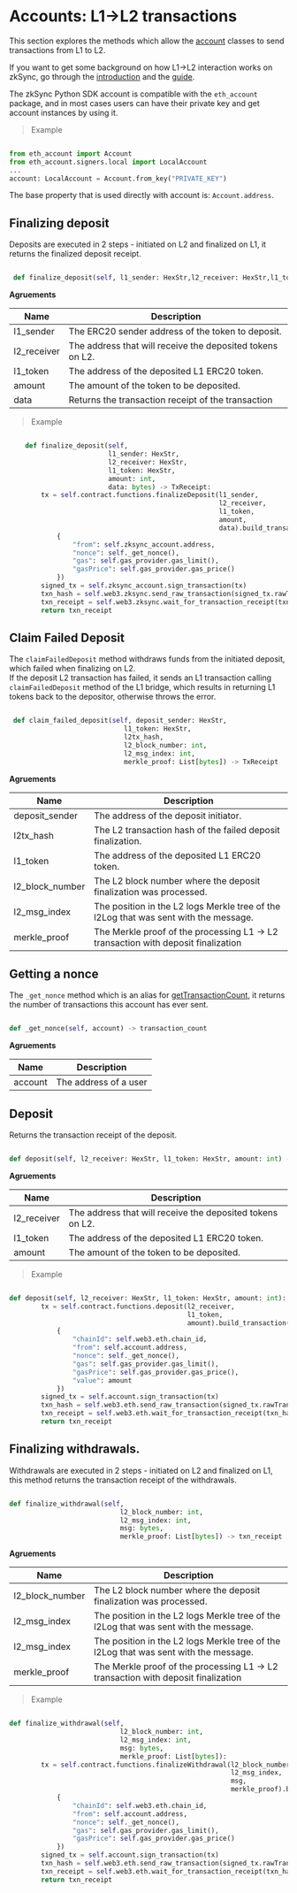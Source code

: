 # Accounts: L1->L2 transactions

This section explores the methods which allow the [account](./accounts.md) classes to send transactions from L1 to L2.

If you want to get some background on how L1->L2 interaction works on zkSync, go through the [introduction](../../dev/developer-guides/bridging/l1-l2-interop.md) and the [guide](../dev/../../dev/developer-guides/bridging/l1-l2.md).

The zkSync Python SDK account is compatible with the `eth_account` package, and in most cases users can have their private key and get account instances by using it.

> Example

```python

from eth_account import Account
from eth_account.signers.local import LocalAccount
...
account: LocalAccount = Account.from_key("PRIVATE_KEY")

```

The base property that is used directly with account is: `Account.address`.

<TocHeader />
<TOC class="table-of-contents" :include-level="[2,3]" />

## Finalizing deposit

Deposits are executed in 2 steps - initiated on L2 and finalized on L1, it returns the finalized deposit receipt.

```py

 def finalize_deposit(self, l1_sender: HexStr,l2_receiver: HexStr,l1_token: HexStr,amount: int, data: bytes) -> TxReceipt

```

**Agruements**

| Name        | Description                                               |
| ----------- | --------------------------------------------------------- |
| l1_sender   | The ERC20 sender address of the token to deposit.         |
| l2_receiver | The address that will receive the deposited tokens on L2. |
| l1_token    | The address of the deposited L1 ERC20 token.              |
| amount      | The amount of the token to be deposited.                  |
| data        | Returns the transaction receipt of the transaction        |

> Example

```py

    def finalize_deposit(self,
                         l1_sender: HexStr,
                         l2_receiver: HexStr,
                         l1_token: HexStr,
                         amount: int,
                         data: bytes) -> TxReceipt:
        tx = self.contract.functions.finalizeDeposit(l1_sender,
                                                     l2_receiver,
                                                     l1_token,
                                                     amount,
                                                     data).build_transaction(
            {
                "from": self.zksync_account.address,
                "nonce": self._get_nonce(),
                "gas": self.gas_provider.gas_limit(),
                "gasPrice": self.gas_provider.gas_price()
            })
        signed_tx = self.zksync_account.sign_transaction(tx)
        txn_hash = self.web3.zksync.send_raw_transaction(signed_tx.rawTransaction)
        txn_receipt = self.web3.zksync.wait_for_transaction_receipt(txn_hash)
        return txn_receipt

```

## Claim Failed Deposit

The `claimFailedDeposit` method withdraws funds from the initiated deposit, which failed when finalizing on L2.  
If the deposit L2 transaction has failed, it sends an L1 transaction calling `claimFailedDeposit` method of the L1 bridge, which results in returning L1 tokens back to the depositor, otherwise throws the error.

```py

 def claim_failed_deposit(self, deposit_sender: HexStr,
                             l1_token: HexStr,
                             l2tx_hash,
                             l2_block_number: int,
                             l2_msg_index: int,
                             merkle_proof: List[bytes]) -> TxReceipt

```

**Agruements**

| Name            | Description                                                                          |
| --------------- | ------------------------------------------------------------------------------------ |
| deposit_sender  | The address of the deposit initiator.                                                |
| l2tx_hash       | The L2 transaction hash of the failed deposit finalization.                          |
| l1_token        | The address of the deposited L1 ERC20 token.                                         |
| l2_block_number | The L2 block number where the deposit finalization was processed.                    |
| l2_msg_index    | The position in the L2 logs Merkle tree of the l2Log that was sent with the message. |
| merkle_proof    | The Merkle proof of the processing L1 -> L2 transaction with deposit finalization    |

## Getting a nonce

The `_get_nonce` method which is an alias for [getTransactionCount](https://web3py.readthedocs.io/en/v5/web3.eth.html?highlight=web3.eth.get_transaction_count#web3.eth.Eth.get_transaction_count), it returns the number of transactions this account has ever sent.

```py

def _get_nonce(self, account) -> transaction_count

```

**Agruements**

| Name    | Description           |
| ------- | --------------------- |
| account | The address of a user |

## Deposit

Returns the transaction receipt of the deposit.

```py

def deposit(self, l2_receiver: HexStr, l1_token: HexStr, amount: int) -> txn_receipt

```

**Agruements**

| Name        | Description                                               |
| ----------- | --------------------------------------------------------- |
| l2_receiver | The address that will receive the deposited tokens on L2. |
| l1_token    | The address of the deposited L1 ERC20 token.              |
| amount      | The amount of the token to be deposited.                  |

> Example

```py

def deposit(self, l2_receiver: HexStr, l1_token: HexStr, amount: int):
        tx = self.contract.functions.deposit(l2_receiver,
                                             l1_token,
                                             amount).build_transaction(
            {
                "chainId": self.web3.eth.chain_id,
                "from": self.account.address,
                "nonce": self._get_nonce(),
                "gas": self.gas_provider.gas_limit(),
                "gasPrice": self.gas_provider.gas_price(),
                "value": amount
            })
        signed_tx = self.account.sign_transaction(tx)
        txn_hash = self.web3.eth.send_raw_transaction(signed_tx.rawTransaction)
        txn_receipt = self.web3.eth.wait_for_transaction_receipt(txn_hash)
        return txn_receipt

```

## Finalizing withdrawals.

Withdrawals are executed in 2 steps - initiated on L2 and finalized on L1, this method returns the transaction receipt of the withdrawals.

```py

def finalize_withdrawal(self,
                            l2_block_number: int,
                            l2_msg_index: int,
                            msg: bytes,
                            merkle_proof: List[bytes]) -> txn_receipt

```

**Agruements**

| Name            | Description                                                                          |
| --------------- | ------------------------------------------------------------------------------------ |
| l2_block_number | The L2 block number where the deposit finalization was processed.                    |
| l2_msg_index    | The position in the L2 logs Merkle tree of the l2Log that was sent with the message. |
| l2_msg_index    | The position in the L2 logs Merkle tree of the l2Log that was sent with the message. |
| merkle_proof    | The Merkle proof of the processing L1 -> L2 transaction with deposit finalization    |

> Example

```py

def finalize_withdrawal(self,
                            l2_block_number: int,
                            l2_msg_index: int,
                            msg: bytes,
                            merkle_proof: List[bytes]):
        tx = self.contract.functions.finalizeWithdrawal(l2_block_number,
                                                        l2_msg_index,
                                                        msg,
                                                        merkle_proof).build_transaction(
            {
                "chainId": self.web3.eth.chain_id,
                "from": self.account.address,
                "nonce": self._get_nonce(),
                "gas": self.gas_provider.gas_limit(),
                "gasPrice": self.gas_provider.gas_price()
            })
        signed_tx = self.account.sign_transaction(tx)
        txn_hash = self.web3.eth.send_raw_transaction(signed_tx.rawTransaction)
        txn_receipt = self.web3.eth.wait_for_transaction_receipt(txn_hash)
        return txn_receipt

```

